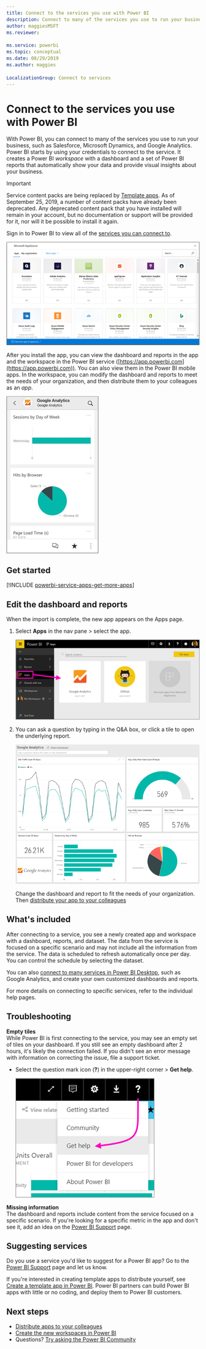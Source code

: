 ```yaml
---
title: Connect to the services you use with Power BI
description: Connect to many of the services you use to run your business, such as Salesforce, Microsoft Dynamics CRM, and Google Analytics.
author: maggiesMSFT
ms.reviewer: 

ms.service: powerbi
ms.topic: conceptual
ms.date: 08/29/2019
ms.author: maggies

LocalizationGroup: Connect to services
---
```

# Connect to the services you use with Power BI
With Power BI, you can connect to many of the services you use to run your business, such as Salesforce, Microsoft Dynamics, and Google Analytics. Power BI starts by using your credentials to connect to the service. It creates a Power BI *workspace* with a dashboard and a set of Power BI reports that automatically show your data and provide visual insights about your business.

>[!IMPORTANT]
>Service content packs are being replaced by [Template apps](https://docs.microsoft.com/power-bi/service-template-apps-overview). As of September 25, 2019, a number of content packs have already been deprecated. Any deprecated content pack that you have installed will remain in your account, but no documentation or support will be provided for it, nor will it be possible to install it again.

Sign in to Power BI to view all of the [services you can connect to](https://app.powerbi.com/getdata/services). 

![AppSource apps](media/service-connect-to-services/overview.png)

After you install the app, you can view the dashboard and reports in the app and the workspace in the Power BI service ([https://app.powerbi.com](https://app.powerbi.com)). You can also view them in the Power BI mobile apps. In the workspace, you can modify the dashboard and reports to meet the needs of your organization, and then distribute them to your colleagues as an *app*. 

![Google analytics app in the Power BI mobile app](media/service-connect-to-services/power-bi-service-mobile-app-240.png)

## Get started
[!INCLUDE [powerbi-service-apps-get-more-apps](../includes/powerbi-service-apps-get-more-apps.md)]

## Edit the dashboard and reports
When the import is complete, the new app appears on the Apps page.

1. Select **Apps** in the nav pane > select the app.
   
     ![Apps page](media/service-connect-to-services/power-bi-service-apps-open-app.png)
2. You can ask a question by typing in the Q&A box, or click a tile to open the underlying report. 
   
    ![Google Analytics dashboard](media/service-connect-to-services/googleanalytics2.png)
   
    Change the dashboard and report to fit the needs of your organization. Then [distribute your app to your colleagues](collaborate-share/service-create-distribute-apps.md)

## What's included
After connecting to a service, you see a newly created app and workspace with a dashboard, reports, and dataset. The data from the service is focused on a specific scenario and may not include all the information from the service. The data is scheduled to refresh automatically once per day. You can control the schedule by selecting the dataset.

You can also [connect to many services in Power BI Desktop](desktop-data-sources.md), such as Google Analytics, and create your own customized dashboards and reports.  

For more details on connecting to specific services, refer to the individual help pages.

## Troubleshooting
**Empty tiles**  
While Power BI is first connecting to the service, you may see an empty set of tiles on your dashboard. If you still see an empty dashboard after 2 hours, it's likely the connection failed. If you didn't see an error message with information on correcting the issue, file a support ticket.

* Select the question mark icon (**?**) in the upper-right corner >  **Get help**.
  
    ![Get help icon](media/service-connect-to-services/power-bi-service-get-help.png)

**Missing information**  
The dashboard and reports include content from the service focused on a specific scenario. If you're looking for a specific metric in the app and don't see it, add an idea on the [Power BI Support](https://support.powerbi.com/forums/265200-power-bi) page.

## Suggesting services
Do you use a service you'd like to suggest for a Power BI app? Go to the [Power BI Support](https://support.powerbi.com/forums/265200-power-bi) page and let us know.

If you're interested in creating template apps to distribute yourself, see [Create a template app in Power BI](service-template-apps-create.md). Power BI partners can build Power BI apps with little or no coding, and deploy them to Power BI customers. 

## Next steps
* [Distribute apps to your colleagues](collaborate-share/service-create-distribute-apps.md)
* [Create the new workspaces in Power BI](collaborate-share/service-create-the-new-workspaces.md)
* Questions? [Try asking the Power BI Community](https://community.powerbi.com/)
